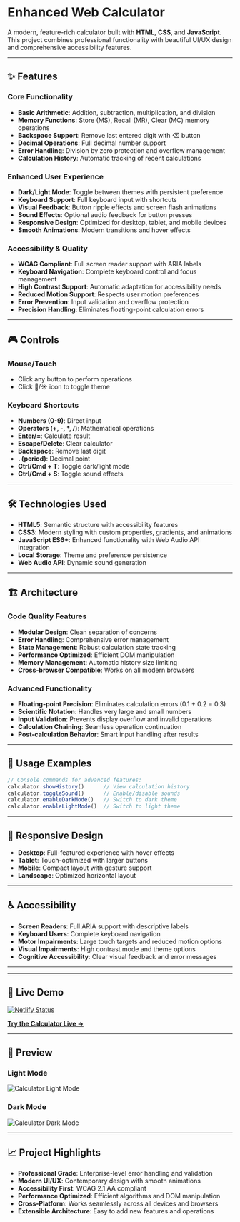 # Enhanced Web Calculator

A modern, feature-rich calculator built with **HTML**, **CSS**, and **JavaScript**. This project combines professional functionality with beautiful UI/UX design and comprehensive accessibility features.

---

## ✨ Features

### **Core Functionality**
- **Basic Arithmetic**: Addition, subtraction, multiplication, and division
- **Memory Functions**: Store (MS), Recall (MR), Clear (MC) memory operations
- **Backspace Support**: Remove last entered digit with ⌫ button
- **Decimal Operations**: Full decimal number support
- **Error Handling**: Division by zero protection and overflow management
- **Calculation History**: Automatic tracking of recent calculations

### **Enhanced User Experience**
- **Dark/Light Mode**: Toggle between themes with persistent preference
- **Keyboard Support**: Full keyboard input with shortcuts
- **Visual Feedback**: Button ripple effects and screen flash animations
- **Sound Effects**: Optional audio feedback for button presses
- **Responsive Design**: Optimized for desktop, tablet, and mobile devices
- **Smooth Animations**: Modern transitions and hover effects

### **Accessibility & Quality**
- **WCAG Compliant**: Full screen reader support with ARIA labels
- **Keyboard Navigation**: Complete keyboard control and focus management
- **High Contrast Support**: Automatic adaptation for accessibility needs
- **Reduced Motion Support**: Respects user motion preferences
- **Error Prevention**: Input validation and overflow protection
- **Precision Handling**: Eliminates floating-point calculation errors

---

## 🎮 Controls

### **Mouse/Touch**
- Click any button to perform operations
- Click 🌙/☀️ icon to toggle theme

### **Keyboard Shortcuts**
- **Numbers (0-9)**: Direct input
- **Operators (+, -, *, /)**: Mathematical operations
- **Enter/=**: Calculate result
- **Escape/Delete**: Clear calculator
- **Backspace**: Remove last digit
- **. (period)**: Decimal point
- **Ctrl/Cmd + T**: Toggle dark/light mode
- **Ctrl/Cmd + S**: Toggle sound effects

---

## 🛠️ Technologies Used

- **HTML5**: Semantic structure with accessibility features
- **CSS3**: Modern styling with custom properties, gradients, and animations
- **JavaScript ES6+**: Enhanced functionality with Web Audio API integration
- **Local Storage**: Theme and preference persistence
- **Web Audio API**: Dynamic sound generation

---

## 🏗️ Architecture

### **Code Quality Features**
- **Modular Design**: Clean separation of concerns
- **Error Handling**: Comprehensive error management
- **State Management**: Robust calculation state tracking
- **Performance Optimized**: Efficient DOM manipulation
- **Memory Management**: Automatic history size limiting
- **Cross-browser Compatible**: Works on all modern browsers

### **Advanced Functionality**
- **Floating-point Precision**: Eliminates calculation errors (0.1 + 0.2 = 0.3)
- **Scientific Notation**: Handles very large and small numbers
- **Input Validation**: Prevents display overflow and invalid operations
- **Calculation Chaining**: Seamless operation continuation
- **Post-calculation Behavior**: Smart input handling after results

---

## 🎯 Usage Examples

```javascript
// Console commands for advanced features:
calculator.showHistory()      // View calculation history
calculator.toggleSound()      // Enable/disable sounds
calculator.enableDarkMode()   // Switch to dark theme
calculator.enableLightMode()  // Switch to light theme
```

---

## 📱 Responsive Design

- **Desktop**: Full-featured experience with hover effects
- **Tablet**: Touch-optimized with larger buttons
- **Mobile**: Compact layout with gesture support
- **Landscape**: Optimized horizontal layout

---

## ♿ Accessibility

- **Screen Readers**: Full ARIA support with descriptive labels
- **Keyboard Users**: Complete keyboard navigation
- **Motor Impairments**: Large touch targets and reduced motion options
- **Visual Impairments**: High contrast mode and theme options
- **Cognitive Accessibility**: Clear visual feedback and error messages

---

---

## 🚀 Live Demo

[![Netlify Status](https://api.netlify.com/api/v1/badges/dc49846c-02ff-4213-b210-9d36d11cde76/deploy-status)](https://app.netlify.com/sites/pocketwebcalculator/deploys)

**[Try the Calculator Live →](https://pocketwebcalculator.netlify.app/)**

---

## 🎨 Preview

### Light Mode
![Calculator Light Mode](https://i.imgur.com/dkOEvcQ.png)

### Dark Mode
![Calculator Dark Mode](https://i.imgur.com/m2EYNLh.png)

---

## 📈 Project Highlights

- **Professional Grade**: Enterprise-level error handling and validation
- **Modern UI/UX**: Contemporary design with smooth animations
- **Accessibility First**: WCAG 2.1 AA compliant
- **Performance Optimized**: Efficient algorithms and DOM manipulation
- **Cross-Platform**: Works seamlessly across all devices and browsers
- **Extensible Architecture**: Easy to add new features and operations